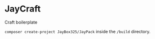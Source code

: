 # JayCraft
Craft boilerplate

`composer create-project JayBox325/JayPack` inside the `/build` directory.